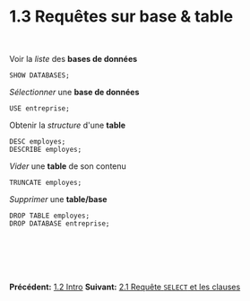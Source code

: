 # 1.3 Requêtes sur base & table
<br>

Voir la *liste* des **bases de données**

    SHOW DATABASES;

*Sélectionner* une **base de données**

    USE entreprise;

Obtenir la *structure* d'une **table**

    DESC employes;
    DESCRIBE employes;

*Vider* une **table** de son contenu

    TRUNCATE employes;

*Supprimer* une **table/base**

    DROP TABLE employes;
    DROP DATABASE entreprise;

<br><br>
-----
**Précédent:** [1.2 Intro](?file=2_preparation.md)
**Suivant:** [2.1 Requête <code class="prettyprint">SELECT</code> et les clauses](?file=4_select.md)